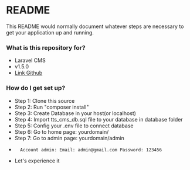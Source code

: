 # README #

This README would normally document whatever steps are necessary to get your application up and running.

### What is this repository for? ###

* Laravel CMS
* v1.5.0
* [Link Github](https://github.com/TuoiTreSoftware/ttsoft_cms/tree/v1.5.0)

### How do I get set up? ###

* Step 1: Clone this source
* Step 2: Run "composer install"
* Step 3: Create Database in your host(or localhost)
* Step 4: Import tts_cms_db.sql file to your database in database folder
* Step 5: Config your .env file to connect database
* Step 6: Go to home page: yourdomain/
* Step 7: Go to admin page: yourdomain/admin
*		Account admin: Email: admin@gmail.com Password: 123456
* Let's experience it